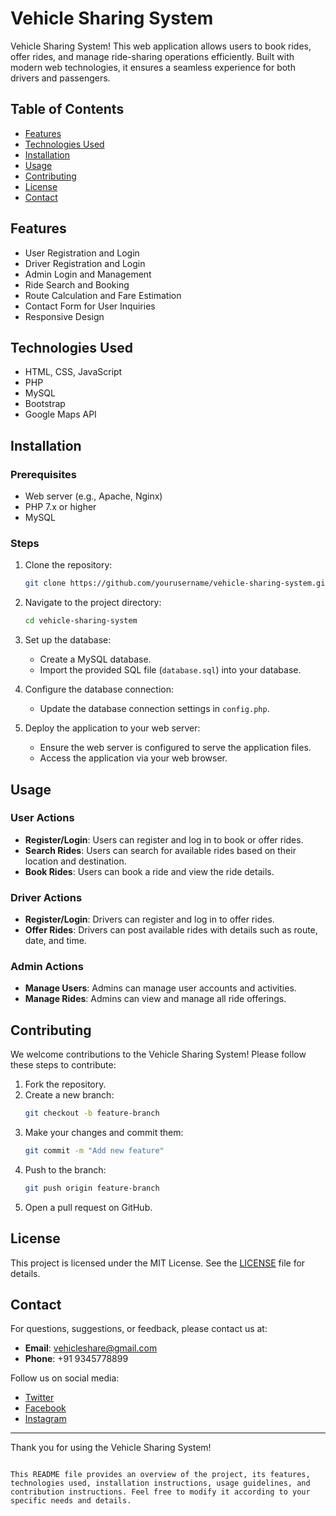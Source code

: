 
# Vehicle Sharing System

Vehicle Sharing System! This web application allows users to book rides, offer rides, and manage ride-sharing operations efficiently. Built with modern web technologies, it ensures a seamless experience for both drivers and passengers.

## Table of Contents
- [Features](#features)
- [Technologies Used](#technologies-used)
- [Installation](#installation)
- [Usage](#usage)
- [Contributing](#contributing)
- [License](#license)
- [Contact](#contact)

## Features
- User Registration and Login
- Driver Registration and Login
- Admin Login and Management
- Ride Search and Booking
- Route Calculation and Fare Estimation
- Contact Form for User Inquiries
- Responsive Design

## Technologies Used
- HTML, CSS, JavaScript
- PHP
- MySQL
- Bootstrap
- Google Maps API

## Installation

### Prerequisites
- Web server (e.g., Apache, Nginx)
- PHP 7.x or higher
- MySQL

### Steps
1. Clone the repository:
    ```bash
    git clone https://github.com/yourusername/vehicle-sharing-system.git
    ```
2. Navigate to the project directory:
    ```bash
    cd vehicle-sharing-system
    ```
3. Set up the database:
    - Create a MySQL database.
    - Import the provided SQL file (`database.sql`) into your database.

4. Configure the database connection:
    - Update the database connection settings in `config.php`.

5. Deploy the application to your web server:
    - Ensure the web server is configured to serve the application files.
    - Access the application via your web browser.

## Usage

### User Actions
- **Register/Login**: Users can register and log in to book or offer rides.
- **Search Rides**: Users can search for available rides based on their location and destination.
- **Book Rides**: Users can book a ride and view the ride details.

### Driver Actions
- **Register/Login**: Drivers can register and log in to offer rides.
- **Offer Rides**: Drivers can post available rides with details such as route, date, and time.

### Admin Actions
- **Manage Users**: Admins can manage user accounts and activities.
- **Manage Rides**: Admins can view and manage all ride offerings.

## Contributing
We welcome contributions to the Vehicle Sharing System! Please follow these steps to contribute:

1. Fork the repository.
2. Create a new branch:
    ```bash
    git checkout -b feature-branch
    ```
3. Make your changes and commit them:
    ```bash
    git commit -m "Add new feature"
    ```
4. Push to the branch:
    ```bash
    git push origin feature-branch
    ```
5. Open a pull request on GitHub.

## License
This project is licensed under the MIT License. See the [LICENSE](LICENSE) file for details.

## Contact
For questions, suggestions, or feedback, please contact us at:
- **Email**: vehicleshare@gmail.com
- **Phone**: +91 9345778899

Follow us on social media:
- [Twitter](#)
- [Facebook](#)
- [Instagram](#)

---

Thank you for using the Vehicle Sharing System!
```

This README file provides an overview of the project, its features, technologies used, installation instructions, usage guidelines, and contribution instructions. Feel free to modify it according to your specific needs and details.
